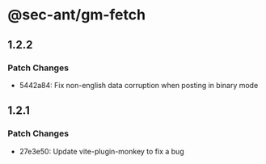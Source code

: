 # @sec-ant/gm-fetch

## 1.2.2

### Patch Changes

- 5442a84: Fix non-english data corruption when posting in binary mode

## 1.2.1

### Patch Changes

- 27e3e50: Update vite-plugin-monkey to fix a bug
